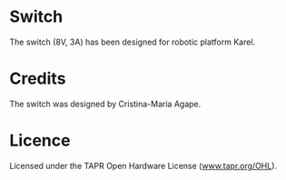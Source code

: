 Switch
======
The switch (8V, 3A) has been designed for robotic platform Karel.

Credits
=======
The switch was designed by Cristina-Maria Agape.

Licence
=======
Licensed under the TAPR Open Hardware License (www.tapr.org/OHL).
